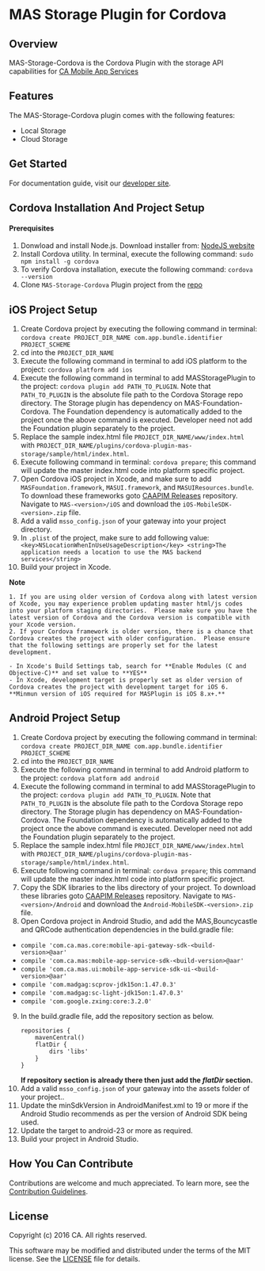 # MAS Storage Plugin for Cordova
## Overview
MAS-Storage-Cordova is the Cordova Plugin with the storage API capabilities for [CA Mobile App Services][mas.ca.com]

## Features
The MAS-Storage-Cordova plugin comes with the following features:
- Local Storage
- Cloud Storage

## Get Started

For documentation guide, visit our [developer site][docs].

## Cordova Installation And Project Setup ##
#### Prerequisites

1. Donwload and install Node.js. Download installer from: [NodeJS website][nodejs]
2. Install Cordova utility.  In terminal, execute the following command: ```sudo npm install -g cordova```
3. To verify Cordova installation, execute the following command: ```cordova --version```
4. Clone `MAS-Storage-Cordova` Plugin project from the [repo][cordova-repo]


## iOS Project Setup

1. Create Cordova project by executing the following command in terminal: ```cordova create PROJECT_DIR_NAME com.app.bundle.identifier PROJECT_SCHEME```
2. cd into the ```PROJECT_DIR_NAME```
3. Execute the following command in terminal to add iOS platform to the project: ```cordova platform add ios```
4. Execute the following command in terminal to add MASStoragePlugin to the project: ```cordova plugin add PATH_TO_PLUGIN```.  Note that ```PATH_TO_PLUGIN``` is the absolute file path to the Cordova Storage repo directory. The Storage plugin has dependency on MAS-Foundation-Cordova. The Foundation dependency is automatically added to the project once the above command is executed. Developer need not add the Foundation plugin separately to the project.
5. Replace the sample index.html file ```PROJECT_DIR_NAME/www/index.html``` with ```PROJECT_DIR_NAME/plugins/cordova-plugin-mas-storage/sample/html/index.html```.
6. Execute following command in terminal: ```cordova prepare```; this command will update the master index.html code into platform specific project.
7. Open Cordova iOS project in Xcode, and make sure to add ```MASFoundation.framework```, ```MASUI.framework```, and ```MASUIResources.bundle```.  To download these frameworks goto [CAAPIM Releases][releases] repository. Navigate to ```MAS-<version>/iOS``` and download the ```iOS-MobileSDK-<version>.zip``` file. 
8. Add a valid ```msso_config.json``` of your gateway into your project directory.
9. In ```.plist``` of the project, make sure to add following value: ```    <key>NSLocationWhenInUseUsageDescription</key>
    <string>The application needs a location to use the MAS backend services</string>```
10. Build your project in Xcode.

**Note**
```
1. If you are using older version of Cordova along with latest version of Xcode, you may experience problem updating master html/js codes into your platform staging directories.  Please make sure you have the latest version of Cordova and the Cordova version is compatible with your Xcode version.
2. If your Cordova framework is older version, there is a chance that Cordova creates the project with older configuration.  Please ensure that the following settings are properly set for the latest development.

- In Xcode's Build Settings tab, search for **Enable Modules (C and Objective-C)** and set value to **YES**
- In Xcode, development target is properly set as older version of Cordova creates the project with development target for iOS 6. **Minmun version of iOS required for MASPlugin is iOS 8.x+.**
```

## Android Project Setup
1. Create Cordova project by executing the following command in terminal: ```cordova create PROJECT_DIR_NAME com.app.bundle.identifier PROJECT_SCHEME```
2. cd into the ```PROJECT_DIR_NAME```
3. Execute the following command in terminal to add Android platform to the project: ```cordova platform add android```
4. Execute the following command in terminal to add MASStoragePlugin to the project: ```cordova plugin add PATH_TO_PLUGIN```.  Note that ```PATH_TO_PLUGIN``` is the absolute file path to the Cordova Storage repo directory. The Storage plugin has dependency on MAS-Foundation-Cordova. The Foundation dependency is automatically added to the project once the above command is executed. Developer need not add the Foundation plugin separately to the project.
5. Replace the sample index.html file ```PROJECT_DIR_NAME/www/index.html``` with ```PROJECT_DIR_NAME/plugins/cordova-plugin-mas-storage/sample/html/index.html```.
6. Execute following command in terminal: ```cordova prepare```; this command will update the master index.html code into platform specific project.
7. Copy the SDK libraries to the libs directory of your project. To download these libraries goto [CAAPIM Releases][releases] repository. Navigate to ```MAS-<version>/Android``` and download the ```Android-MobileSDK-<version>.zip``` file.
8. Open Cordova project in Android Studio, and add the MAS,Bouncycastle and QRCode authentication dependencies in the build.gradle file:
 - ```compile 'com.ca.mas.core:mobile-api-gateway-sdk-<build-version>@aar'```
 - ```compile 'com.ca.mas:mobile-app-service-sdk-<build-version>@aar'```
 - ```compile 'com.ca.mas.ui:mobile-app-service-sdk-ui-<build-version>@aar'```
 - ```compile 'com.madgag:scprov-jdk15on:1.47.0.3'```
 - ```compile 'com.madgag:sc-light-jdk15on:1.47.0.3'```
 - ```compile 'com.google.zxing:core:3.2.0'```
9. In the build.gradle file, add the repository section as below.
    ```
    repositories {
        mavenCentral()
        flatDir {
            dirs 'libs'
        }
    }
    ```
    **If repository section is already there then just add the _flatDir_ section.** 
10. Add a valid ```msso_config.json``` of your gateway into the assets folder of your project..
10. Update the minSdkVersion in AndroidManifest.xml to 19 or more if the Android Studio recommends as per the version of Android SDK being used.
11. Update the target to android-23 or more as required.
12. Build your project in Android Studio.
 
## How You Can Contribute
Contributions are welcome and much appreciated. To learn more, see the [Contribution Guidelines][contributing].

## License
Copyright (c) 2016 CA. All rights reserved.

This software may be modified and distributed under the terms
of the MIT license. See the [LICENSE][license-link] file for details.


[nodejs]: https://nodejs.org
[cordova-repo]: https://github.com/CAAPIM/MAS-Storage-Cordova
[releases]: https://github.com/CAAPIM/Releases
[mas.ca.com]: http://mas.ca.com/
[docs]: http://mas.ca.com/docs/
[contributing]: /CONTRIBUTING.md
[license-link]: /LICENSE